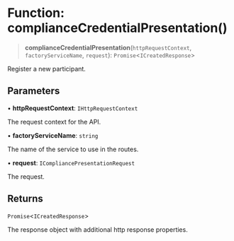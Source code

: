 # Function: complianceCredentialPresentation()

> **complianceCredentialPresentation**(`httpRequestContext`, `factoryServiceName`, `request`): `Promise`\<`ICreatedResponse`\>

Register a new participant.

## Parameters

• **httpRequestContext**: `IHttpRequestContext`

The request context for the API.

• **factoryServiceName**: `string`

The name of the service to use in the routes.

• **request**: `ICompliancePresentationRequest`

The request.

## Returns

`Promise`\<`ICreatedResponse`\>

The response object with additional http response properties.
